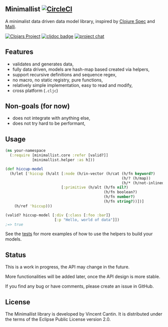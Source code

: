 ## Minimallist [![CircleCI](https://circleci.com/gh/green-coder/minimallist.svg?style=svg)](https://circleci.com/gh/green-coder/minimallist)

A minimalist data driven data model library, inspired by [Clojure Spec](https://clojure.org/guides/spec) and [Malli](https://github.com/metosin/malli).

[![Clojars Project](https://img.shields.io/clojars/v/minimallist.svg)](https://clojars.org/minimallist)
[![cljdoc badge](https://cljdoc.org/badge/minimallist/minimallist)](https://cljdoc.org/d/minimallist/minimallist/CURRENT)
[![project chat](https://img.shields.io/badge/slack-join_chat-brightgreen.svg)](https://clojurians.slack.com/archives/C012HUX1VPC)

## Features

- validates and generates data,
- fully data driven, models are hash-map based created via helpers,
- support recursive definitions and sequence regex,
- no macro, no static registry, pure functions,
- relatively simple implementation, easy to read and modify,
- cross platform (`.cljc`)

## Non-goals (for now)

- does not integrate with anything else,
- does not try hard to be performant,

## Usage

```clojure
(ns your-namespace
  (:require [minimallist.core :refer [valid?]]
            [minimallist.helper :as h]))

(def hiccup-model
  (h/let ['hiccup (h/alt [:node (h/in-vector (h/cat (h/fn keyword?)
                                                    (h/? (h/map))
                                                    (h/* (h/not-inlined (h/ref 'hiccup)))))]
                         [:primitive (h/alt (h/fn nil?)
                                            (h/fn boolean?)
                                            (h/fn number?)
                                            (h/fn string?))])]
    (h/ref 'hiccup)))

(valid? hiccup-model [:div {:class [:foo :bar]}
                      [:p "Hello, world of data"]])
;=> true
```

See the [tests](test/) for more examples of how to use the helpers to build your models.

## Status

This is a work in progress, the API may change in the future.

More functionalities will be added later, once the API design is more stable.

If you find any bug or have comments, please create an issue in GitHub.

## License

The Minimallist library is developed by Vincent Cantin.
It is distributed under the terms of the Eclipse Public License version 2.0.
